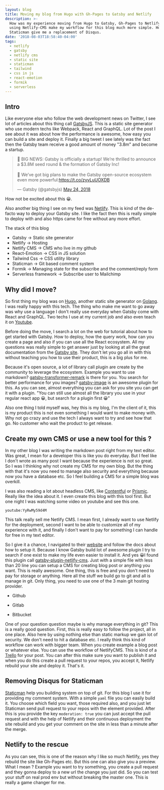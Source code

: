 ```yaml
---
layout: blog
title: Moving my blog from Hugo with Gh-Pages to Gatsby and Netlify
description: >-
  How was my experience moving from Hugo to Gatsby, Gh-Pages to Netlify. How
  using Netlify-CMS make my workflow for this blog much more simple. How
  Staticman give me a replacement of Disqus.
date: '2018-08-03T18:58:40-04:00'
tags:
  - netlify
  - gatsby
  - netlify cms
  - static site
  - staticman
  - tailwind
  - css in js
  - react-emotion
  - formik
  - serverless
---
```

## Intro

Like everyone else who follow the web development news on Twitter, I see lot of articles about this thing call [GatsbyJS](https://www.gatsbyjs.org/). This is a static site generator who use modern techs like Webpack, React and GraphQL. Lot of the post I see about it was about how the performance is awesome, how easy you can build a site and deploy it. Finally a big tweet I see lately was the fact then the Gatsby team receive a good amount of money "3.8m" and become a startup.

<blockquote class="twitter-tweet" data-lang="en"><p lang="en" dir="ltr">📣 BIG NEWS: Gatsby is officially a startup! We’re thrilled to announce a $3.8M seed round &amp; the formation of Gatsby Inc!<br><br>💪 We’ve got big plans to make the Gatsby open-source ecosystem even more powerful:<a href="https://t.co/zyvLuUOXDB">https://t.co/zyvLuUOXDB</a></p>&mdash; Gatsby (@gatsbyjs) <a href="https://twitter.com/gatsbyjs/status/999684072501792768?ref_src=twsrc%5Etfw">May 24, 2018</a></blockquote>

How not be excited about this 😀. 

Also another big thing I see on my feed was [Netlify](https://www.netlify.com/). This is kind of the de-facto way to deploy your Gatsby site. I like the fact then this is really simple to deploy with and also https came for free without any more effort.

The stack of this blog

- Gatsby -> Static site generator
- Netlify -> Hosting
- Netlify CMS -> CMS who live in my github
- React-Emotion -> CSS in JS solution
- Tailwind Css -> CSS utility library
- Staticman -> Git based comment system
- Formik -> Managing state for the subscribe and the comment/reply form
- Serverless framework -> Subscribe user to Mailchimp

## Why did I move?

So first thing my blog was on [Hugo](https://gohugo.io/), another static site generator on [Golang](https://golang.org/). I was really happy with this tech. The thing who make me want to go away was why use a language I don't really use everyday when Gatsby come with React and GraphQL. Two techs I use at my current job and also even teach it on [Youtube](https://www.youtube.com/channel/UC7R7bcH9-KEBDiGNP1mZnmw).

Before doing the move, I search a lot on the web for tutorial about how to get started with Gatsby. How to deploy, how the query work, how can you create a page and also if you can use all the React ecosystem. All my questions was really simple to get answer just by looking at all the great documentation from the [Gatsby site](https://www.gatsbyjs.org/docs/). They don't let you go all in with this without teaching you how to use their product, this is a big plus for me.

Because it's open source, a lot of library call plugin are create by the community to leverage the ecosystem. Example you want to use markdown? [gatsby-transformer-remark](https://www.gatsbyjs.org/packages/gatsby-transformer-remark) is there for you. You search for better performance for you images? [gatsby-image](https://www.gatsbyjs.org/packages/gatsby-image) is an awesome plugin for this. As you can see, almost everything you can ask for you site you can get it with a plugin. "You can still use almost all the library you use in your regular react app 😀, but search for a plugin first 😀"

Also one thing I told myself was, hey this is my blog, I'm the client of it, this is my product this is not even something I would want to make money with. Why not go crazy and use the tech I always want to try and see how that go. No customer who wait the product to get release.

## Create my own CMS or use a new tool for this ?

In my other blog I was writing the markdown post right from my text editor. Was great, I mean for a developer this is like you do everyday. But I feel like I don't wrote as many post I want because the experience is not so great. So I was I thinking why not create my CMS for my own blog. But the thing with that it's now you need to manage also security and everything because now you have a database etc. So I feel building a CMS for a simple blog was overkill.

I was also reading a lot about headless CMS, like [Contentful](https://contentful.com/) or [Prismic](https://prismic.io/). Really like the idea about it. I even create this blog with this tool first. But one night I was watching some video on youtube and see this one.

`youtube:YyRwMy59d4M`

This talk really sell me Netlify CMS. I mean first, I already want to use Netlify for the deployment, second I want to be able to customize all of my experience with it, and finally I don't want to pay for something I can handle for free in my text editor.

So I give it a chance, I navigated to their [website](https://www.netlifycms.org/) and follow the docs about how to setup it. Because I know Gatsby build lot of awesome plugin I try to search if one exist to make my life even easier to install it. And yes 😀I found this plugin call [gatsby-plugin-netlify-cms](https://www.gatsbyjs.org/packages/gatsby-plugin-netlify-cms). Just with a simple file with less than 20 line you can setup a CMS for creating blog post or anything you want. This is really awesome. One thing, this is free and you don't need to pay for storage or anything. Here all the stuff we build go to git and all is manage in git. Only thing, you need to use one of the 3 main git hosting provider.


- Github

- Gitlab

- Bitbucket

One of your question question maybe is why manage everything in git? This is a really good question. First, this is really easy to follow the project, all in one place. Also here by using nothing else than static markup we gain lot of security. We don't need to hit a database etc. I really think this kind of workflow can work with bigger team. When you create example a blog post or whatever else. You can use the workflow of NetlifyCMS. This is kind of a [Trello](http://trello.com/) for your post. You can after this make sure you want to publish it and when you do this create a pull request to your repos, you accept it, Netlify rebuild your site and deploy it. That's it.

## Removing Disqus for Staticman

[Staticman](https://staticman.net/) help you building system on top of git. For this blog I use it for providing my comment system. With a simple `yaml` file you can easily build it. You choose which field you want, those required also, and you just let Staticman send pull request to your repos with the element provided. After this is you provide the key `moderation: true` you can just accept the pull request and with the help of Netlify and their continuous deployment the site rebuild and you get your comment on the site in less than a minute after the merge.

## Netlify to the rescue

As you can see, this is one of the reason why I like so much Netlify, yes they rebuild the site like Gh-Pages etc. But this one can also give you a preview. What I mean ? Example you want to try something, you create a pull request and they gonna deploy to a new url the change you just did. So you can test your stuff on real prod env but without breaking the master one. This is really a game changer for me. 

